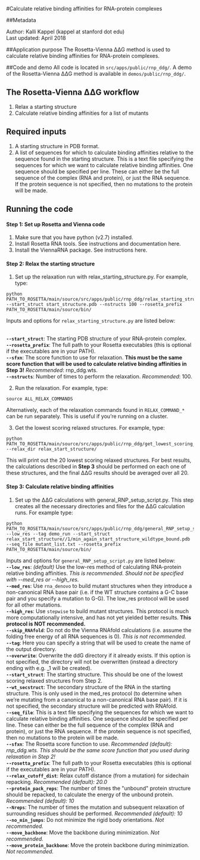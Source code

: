 #Calculate relative binding affinities for RNA-protein complexes 

##Metadata

Author: Kalli Kappel (kappel at stanford dot edu)  
Last updated: April 2018

##Application purpose
The Rosetta-Vienna ΔΔG method is used to calculate relative binding affinities for RNA-protein complexes.  

##Code and demo
All code is located in `src/apps/public/rnp_ddg/`. A demo of the Rosetta-Vienna ΔΔG method is available in `demos/public/rnp_ddg/`.  

## The Rosetta-Vienna ΔΔG workflow
1. Relax a starting structure
2. Calculate relative binding affinities for a list of mutants

## Required inputs
1. A starting structure in PDB format.
2. A list of sequences for which to calculate binding affinities relative to the sequence found in the starting structure. This is a text file specifying the sequences for which we want to calculate relative binding affinities. One sequence should be specified per line. These can either be the full sequence of the complex (RNA and protein), or just the RNA sequence. If the protein sequence is not specified, then no mutations to the protein will be made. 

## Running the code

#### Step 1: Set up Rosetta and Vienna code
1. Make sure that you have python (v2.7) installed.
2. Install Rosetta RNA tools. See instructions and documentation here.
3. Install the ViennaRNA package. See instructions here.

#### Step 2: Relax the starting structure

1. Set up the relaxation run with relax_starting_structure.py. For example, type: 

```
python PATH_TO_ROSETTA/main/source/src/apps/public/rnp_ddg/relax_starting_structure.py --start_struct start_structure.pdb --nstructs 100 --rosetta_prefix PATH_TO_ROSETTA/main/source/bin/
```
  
Inputs and options for `relax_starting_structure.py` are listed below:  <br><br>

**`--start_struct`**: The starting PDB structure of your RNA-protein complex.  
**`--rosetta_prefix`**: The full path to your Rosetta executables (this is optional if the executables are in your PATH).  
**`--sfxn`**: The score function to use for relaxation. **This must be the same score function that will be used to calculate relative binding affinities in Step 3!** *Recommended*: rnp_ddg.wts.  
**`--nstructs`**: Number of times to perform the relaxation. *Recommended*: 100.  

2. Run the relaxation. For example, type:

```
source ALL_RELAX_COMMANDS
```

Alternatively, each of the relaxation commands found in `RELAX_COMMAND_*` can be run separately. This is useful if you’re running on a cluster. 

3. Get the lowest scoring relaxed structures. For example, type:  

```
python PATH_TO_ROSETTA/main/source/src/apps/public/rnp_ddg/get_lowest_scoring_relaxed_models.py --relax_dir relax_start_structure/
```

This will print out the 20 lowest scoring relaxed structures. For best results, the calculations described in **Step 3** should be performed on each one of these structures, and the final ΔΔG results should be averaged over all 20.

#### Step 3: Calculate relative binding affinities

1. Set up the ΔΔG calculations with general_RNP_setup_script.py. This step creates all the necessary directories and files for the ΔΔG calculation runs. For example type:

```
python PATH_TO_ROSETTA/main/source/src/apps/public/rnp_ddg/general_RNP_setup_script.py --low_res --tag demo_run --start_struct relax_start_structure//1/min_again_start_structure_wildtype_bound.pdb --seq_file mutant_list.txt --rosetta_prefix PATH_TO_ROSETTA/main/source/bin/
```

Inputs and options for `general_RNP_setup_script.py` are listed below:  
**`--low_res`**: *(default)* Use the low-res method of calculating RNA-protein relative binding affinities. *This is recommended.* *Should not be specified with --med_res or --high_res.*   
**`--med_res`**: Use `rna_denovo` to build mutant structures when they introduce a non-canonical RNA base pair (i.e. if the WT structure contains a G-C base pair and you specify a mutation to G-G). The low_res protocol will be used for all other mutations.   
**`--high_res`**: Use `stepwise` to build mutant structures. This protocol is much more computationally intensive, and has not yet yielded better results. **This protocol is NOT recommended.**   
**`--skip_RNAfold`**: Do not do the Vienna RNAfold calculations (i.e. assume the folding free energy of all RNA sequences is 0). *This is not recommended.*   
**`--tag`**: Here you can specify a string that will be used to create the name of the output directory.   
**`--overwrite`**: Overwrite the ddG directory if it already exists. If this option is not specified, the directory will not be overwritten (instead a directory ending with e.g. _1 will be created).   
**`--start_struct`**: The starting structure. This should be one of the lowest scoring relaxed structures from Step 2.  
**`--wt_secstruct`**: The secondary structure of the RNA in the starting structure. This is only used in the med_res protocol (to determine when we’re mutating from a canonical to a non-canonical RNA base pair). If it is not specified, the secondary structure will be predicted with RNAfold.   
**`--seq_file`**: This is a text file specifying the sequences for which we want to calculate relative binding affinities. One sequence should be specified per line. These can either be the full sequence of the complex (RNA and protein), or just the RNA sequence. If the protein sequence is not specified, then no mutations to the protein will be made.   
**`--sfxn`**: The Rosetta score function to use. *Recommended (default): rnp_ddg.wts.* *This should be the same score function that you used during relaxation in Step 2!*   
**`--rosetta_prefix`**: The full path to your Rosetta executables (this is optional if the executables are in your PATH).   
**`--relax_cutoff_dist`**: Relax cutoff distance (from a mutation) for sidechain repacking. *Recommended (default): 20.0*   
**`--protein_pack_reps`**: The number of times the "unbound" protein structure should be repacked, to calculate the energy of the unbound protein. *Recommended (default): 10*   
**`--Nreps`**: The number of times the mutation and subsequent relaxation of surrounding residues should be performed. *Recommended (default): 10*   
**`--no_min_jumps`**: Do not minimize the rigid body orientations. *Not recommended.*   
**`--move_backbone`**: Move the backbone during minimization. *Not recommended.*   
**`--move_protein_backbone`**: Move the protein backbone during minimization. *Not recommended.*  
